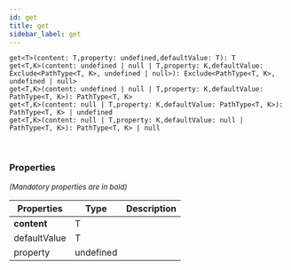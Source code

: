 ```yaml
---
id: get
title: get
sidebar_label: get
---
```


```tsx
get<T>(content: T,property: undefined,defaultValue: T): T
get<T,K>(content: undefined | null | T,property: K,defaultValue: Exclude<PathType<T, K>, undefined | null>): Exclude<PathType<T, K>, undefined | null>
get<T,K>(content: undefined | null | T,property: K,defaultValue: PathType<T, K>): PathType<T, K>
get<T,K>(content: null | T,property: K,defaultValue: PathType<T, K>): PathType<T, K> | undefined
get<T,K>(content: null | T,property: K,defaultValue: null | PathType<T, K>): PathType<T, K> | null
```
<br/>



### Properties

<font size="2"><i>(Mandatory properties are in bold)</i></font>

| Properties | Type | Description |
| --------- | ---- | ----------- |
| **content** | T |  |
| defaultValue | T |  |
| property | undefined |  |
